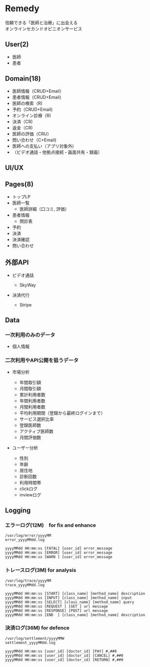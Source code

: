 # Remedy
信頼できる「医師と治療」に出会える  
オンラインセカンドオピニオンサービス

## User(2)

- 医師
- 患者

## Domain(18)

- 医師情報（CRUD+Email）
- 患者情報（CRUD+Email)
- 医師の検索（R)
- 予約（CRUD+Email)
- オンライン診療（R)
- 決済（CR)
- 返金（CR)
- 医師の評価（CRU）
- 問い合わせ（C+Email)
- 医師への支払い（アプリ対象外)
- （ビデオ通話・他拠点接続・画面共有・録画）

## UI/UX

## Pages(8) 

- トップLP
- 医師一覧
  - 医師詳細（口コミ, 評価）
- 患者情報
  - 問診表
- 予約
- 決済
- 決済確認
- 問い合わせ 

## 外部API

- ビデオ通話
  - SkyWay

- 決済代行
  - Stripe

## Data

### 一次利用のみのデータ

- 個人情報

### 二次利用やAPI公開を狙うデータ

- 市場分析
  - 年間取引額
  - 月間取引額
  - 累計利用者数
  - 年間利用者数
  - 月間利用者数
  - 平均利用期間（登録から最終ログインまで）
  - サービス選択比率
  - 登録医師数
  - アクティブ医師数
  - 月間評価数

- ユーザー分析
  - 性別
  - 年齢
  - 居住地
  - 診断回数
  - 利用時間帯
  - clickログ
  - inviewログ

## Logging

### エラーログ(12M)　for fix and enhance
```
/var/log/error/yyyyMM
error_yyyyMMdd.log

yyyyMMdd HH:mm:ss [FATAL] [user_id] error_message
yyyyMMdd HH:mm:ss [ERROR] [user_id] error_message
yyyyMMdd HH:mm:ss [WARN ] [user_id] error_message

```

### トレースログ(3M) for analysis
```
/var/log/trace/yyyyMM
trace_yyyyMMdd.log

yyyyMMdd HH:mm:ss [START] [class_name] [method_name] description
yyyyMMdd HH:mm:ss [INPUT] [class_name] [method_name] input 
yyyyMMdd HH:mm:ss [SELECT] [class_name] [method_name] query 
yyyyMMdd HH:mm:ss [REQUEST ] [GET ] url message
yyyyMMdd HH:mm:ss [RESPONSE] [POST] url message
yyyyMMdd HH:mm:ss [END  ] [class_name] [method_name] description
```

### 決済ログ(36M) for defence
```
/var/log/settlement/yyyyMMW
settlement_yyyyMMdd.log

yyyyMMdd HH:mm:ss [user_id] [doctor_id] [PAY] #,##0
yyyyMMdd HH:mm:ss [user_id] [doctor_id] [CANCEL] #,##0
yyyyMMdd HH:mm:ss [user_id] [doctor_id] [RETURN] #,##0
```
